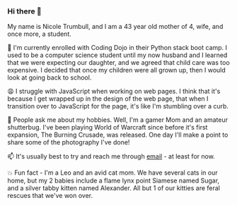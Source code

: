### Hi there 👋
 My name is Nicole Trumbull, and I am a 43 year old mother of 4, wife, and once more, a student.
 
 🌱   I'm currently enrolled with Coding Dojo in their Python stack boot camp. I used to be a computer science student until my now husband and I learned that we were expecting our daughter, and we agreed that child care was too expensive. I decided that once my children were all grown up, then I would look at going back to school.

 😩 I struggle with JavaScript when working on web pages. I think that it's because I get wrapped up in the design of the web page, that when I transition over to JavaScript for the page, it's like I'm stumbling over a curb.

 💬 People ask me about my hobbies. Well, I'm a gamer Mom and an amateur shutterbug. I've been playing World of Warcraft since before it's first expansion, The Burning Crusade, was released. One day I'll make a point to share some of the photography I've done! 

 📫 It's usually best to try and reach me through [email](nicole.trumbull80@gmail.com) - at least for now.

💥 Fun fact - I'm a Leo and an avid cat mom. We have several cats in our home, but my 2 babies include a flame lynx point Siamese named Sugar, and a silver tabby kitten named Alexander. All but 1 of our kitties are feral rescues that we've won over.

 
<!--
**Nicole-Trumbull/Nicole-Trumbull** is a ✨ _special_ ✨ repository because its `README.md` (this file) appears on your GitHub profile.

Here are some ideas to get you started:

- 🔭 I’m currently working on ...
- 🌱 I’m currently learning ...
- 👯 I’m looking to collaborate on ...
- 🤔 I’m looking for help with ...
- 💬 Ask me about ...
- 📫 How to reach me: ...
- 😄 Pronouns: ...
- ⚡ Fun fact: ...
-->
